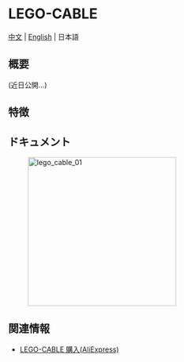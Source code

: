 # LEGO-CABLE

[中文](zh_CN/product_documents/accessories/lego_cable) | [English](en/product_documents/accessories/lego_cable) | 日本語

## 概要

(近日公開...)

## 特徴

## ドキュメント

<figure>
    <img src="assets/img/product_pics/accessories/lego_cable_01.jpg" alt="lego_cable_01" width="300px" height="300px">
</figure>

## 関連情報

- [LEGO-CABLE 購入(AliExpress)](https://www.aliexpress.com/store/product/M5Stack-M5Bala-ESP32-6Pin-10-20/3226069_32923086380.html)